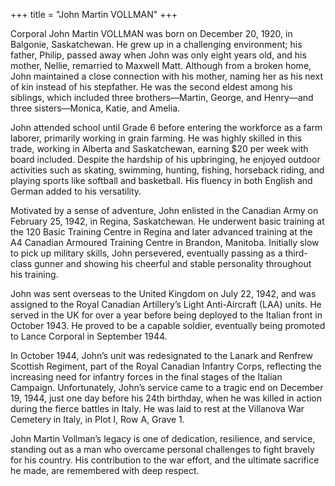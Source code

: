 +++
title = "John Martin VOLLMAN"
+++

Corporal John Martin VOLLMAN was born on December 20, 1920, in Balgonie, Saskatchewan. He grew up in a challenging environment; his father, Philip, passed away when John was only eight years old, and his mother, Nellie, remarried to Maxwell Matt. Although from a broken home, John maintained a close connection with his mother, naming her as his next of kin instead of his stepfather. He was the second eldest among his siblings, which included three brothers—Martin, George, and Henry—and three sisters—Monica, Katie, and Amelia.

John attended school until Grade 6 before entering the workforce as a farm laborer, primarily working in grain farming. He was highly skilled in this trade, working in Alberta and Saskatchewan, earning $20 per week with board included. Despite the hardship of his upbringing, he enjoyed outdoor activities such as skating, swimming, hunting, fishing, horseback riding, and playing sports like softball and basketball. His fluency in both English and German added to his versatility.

Motivated by a sense of adventure, John enlisted in the Canadian Army on February 25, 1942, in Regina, Saskatchewan. He underwent basic training at the 120 Basic Training Centre in Regina and later advanced training at the A4 Canadian Armoured Training Centre in Brandon, Manitoba. Initially slow to pick up military skills, John persevered, eventually passing as a third-class gunner and showing his cheerful and stable personality throughout his training.

John was sent overseas to the United Kingdom on July 22, 1942, and was assigned to the Royal Canadian Artillery’s Light Anti-Aircraft (LAA) units. He served in the UK for over a year before being deployed to the Italian front in October 1943. He proved to be a capable soldier, eventually being promoted to Lance Corporal in September 1944.

In October 1944, John’s unit was redesignated to the Lanark and Renfrew Scottish Regiment, part of the Royal Canadian Infantry Corps, reflecting the increasing need for infantry forces in the final stages of the Italian Campaign. Unfortunately, John’s service came to a tragic end on December 19, 1944, just one day before his 24th birthday, when he was killed in action during the fierce battles in Italy. He was laid to rest at the Villanova War Cemetery in Italy, in Plot I, Row A, Grave 1.

John Martin Vollman’s legacy is one of dedication, resilience, and service, standing out as a man who overcame personal challenges to fight bravely for his country. His contribution to the war effort, and the ultimate sacrifice he made, are remembered with deep respect.
